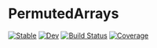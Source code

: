 # PermutedArrays

[![Stable](https://img.shields.io/badge/docs-stable-blue.svg)](https://cscherrer.github.io/PermutedArrays.jl/stable)
[![Dev](https://img.shields.io/badge/docs-dev-blue.svg)](https://cscherrer.github.io/PermutedArrays.jl/dev)
[![Build Status](https://github.com/cscherrer/PermutedArrays.jl/workflows/CI/badge.svg)](https://github.com/cscherrer/PermutedArrays.jl/actions)
[![Coverage](https://codecov.io/gh/cscherrer/PermutedArrays.jl/branch/master/graph/badge.svg)](https://codecov.io/gh/cscherrer/PermutedArrays.jl)
